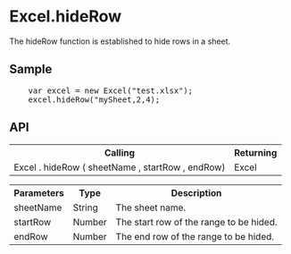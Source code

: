 <H1>Excel.hideRow</H1>

The hideRow function is established to hide rows in a sheet.

<h2>Sample</h2>
<pre>
	var excel = new Excel("test.xlsx");
	excel.hideRow("mySheet,2,4);
</pre>

<h2>API</h2>

<table>
<tr><th>Calling</th><th>Returning</th></tr>
<tr><td>Excel . hideRow ( sheetName , startRow , endRow)</td><td>Excel</td></tr>
</table>


<table>
<tr><th>Parameters</th><th>Type</th><th>Description</th></tr>
<tr><td>sheetName</td><td>String</td><td>The sheet name.</td></tr>
<tr><td>startRow</td><td>Number</td><td>The start row of the range to be hided.</td></tr>
<tr><td>endRow</td><td>Number</td><td>The end row of the range to be hided.</td></tr>
</table>